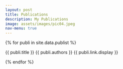 ```yaml
---
layout: post
title: Publications
description: My Publications
image: assets/images/pic04.jpeg
nav-menu: true
---
```


{% for publi in site.data.publist %}

{{ publi.title }} 
{{ publi.authors }} 
{{ publi.link.display }}

{% endfor %}